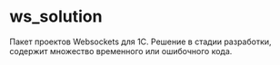 # ws_solution
Пакет проектов Websockets для 1С.
Решение в стадии разработки, содержит множество временного или ошибочного кода.
